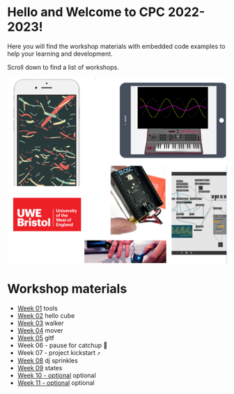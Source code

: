 # Hello and Welcome to CPC 2022-2023!

Here you will find the workshop materials with embedded code examples to help your learning and development.

Scroll down to find a list of workshops.

![welcome image](images/CPC_Splash-01.png)

# Workshop materials
- [Week 01](WS01) tools
- [Week 02](WS02) hello cube
- [Week 03](WS03) walker
- [Week 04](WS04) mover
- [Week 05](WS05) gltf
- Week 06 - pause for catchup 🍅
- Week 07 - project kickstart ⤴️
- [Week 08](WS06) dj sprinkles
- [Week 09](WS07) states
- [Week 10 - optional](WS08) optional
- [Week 11 - optional](WS09) optional
